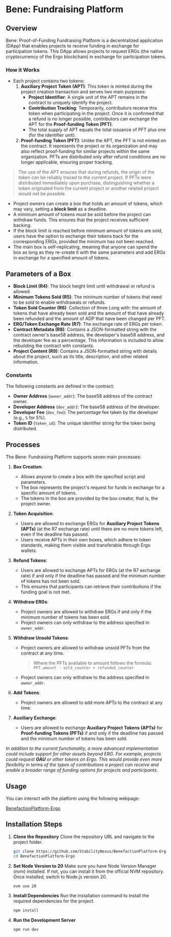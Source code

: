 # Bene: Fundraising Platform

## Overview
Bene: Proof-of-Funding Fundraising Platform is a decentralized application (DApp) that enables projects to receive funding in exchange for participation tokens. This DApp allows projects to request ERGs (the native cryptocurrency of the Ergo blockchain) in exchange for participation tokens.

### How it Works

- Each project contains two tokens:
   1. **Auxiliary Project Token (APT)**: This token is minted during the project creation transaction and serves two main purposes:
      - **Project Identifier**: A single unit of the APT remains in the contract to uniquely identify the project.
      - **Contribution Tracking**: Temporarily, contributors receive this token when participating in the project. Once it is confirmed that a refund is no longer possible, contributors can exchange the APT for the **Proof-funding Token (PFT)**.
      - The total supply of APT equals the total issuance of PFT plus one (for the identifier unit).
   2. **Proof-funding Token (PFT)**: Unlike the APT, the PFT is not minted on the contract. It represents the project or its organization and may also reflect proof-funding for similar projects within the same organization. PFTs are distributed only after refund conditions are no longer applicable, ensuring proper tracking. 

>The use of the APT ensures that during refunds, the origin of the token can be reliably traced to the current project. If PFTs were distributed immediately upon purchase, distinguishing whether a token originated from the current project or another related project would not be possible.

- Project owners can create a box that holds an amount of tokens, which may vary, setting a **block limit** as a deadline.
- A minimum amount of tokens must be sold before the project can withdraw funds. This ensures that the project receives sufficient backing.
- If the block limit is reached before minimum amount of tokens are sold, users have the option to exchange their tokens back for the corresponding ERGs, provided the minimum has not been reached.
- The main box is self-replicating, meaning that anyone can spend the box as long as they re-create it with the same parameters and add ERGs in exchange for a specified amount of tokens.

## Parameters of a Box

- **Block Limit (R4)**: The block height limit until withdrawal or refund is allowed.
- **Minimum Tokens Sold (R5)**: The minimum number of tokens that need to be sold to enable withdrawals or refunds.
- **Token Sold Counter (R6)**: Collection of three Long with: the amount of tokens that have already been sold and the amount of that have already been refunded and the amount of ADP that have been changed per PFT.
- **ERG/Token Exchange Rate (R7)**: The exchange rate of ERGs per token.
- **Contract Metadata (R8)**: Contains a JSON-formatted string with the contract owner's base58 address, the developer's base58 address, and the developer fee as a percentage. This information is included to allow rebuilding the contract with constants.
- **Project Content (R9)**: Contains a JSON-formatted string with details about the project, such as its title, description, and other related information.

### Constants

The following constants are defined in the contract:

- **Owner Address** (`owner_addr`): The base58 address of the contract owner.
- **Developer Address** (`dev_addr`): The base58 address of the developer.
- **Developer Fee** (`dev_fee`): The percentage fee taken by the developer (e.g., `5` for 5%).
- **Token ID** (`token_id`): The unique identifier string for the token being distributed.


## Processes
The Bene: Fundraising Platform supports seven main processes:

1. **Box Creation**: 
   - Allows anyone to create a box with the specified script and parameters.
   - The box represents the project's request for funds in exchange for a specific amount of tokens.
   - The tokens in the box are provided by the box creator, that is, the project owner.

2. **Token Acquisition**: 
   - Users are allowed to exchange ERGs for **Auxiliary Project Tokens (APTs)** (at the R7 exchange rate) until there are no more tokens left, even if the deadline has passed.
   - Users receive APTs in their own boxes, which adhere to token standards, making them visible and transferable through Ergo wallets.

3. **Refund Tokens**: 
   - Users are allowed to exchange APTs for ERGs (at the R7 exchange rate) if and only if the deadline has passed and the minimum number of tokens has not been sold.
   - This ensures that participants can retrieve their contributions if the funding goal is not met.

4. **Withdraw ERGs**: 
   - Project owners are allowed to withdraw ERGs if and only if the minimum number of tokens has been sold.
   - Project owners can only withdraw to the address specified in `owner_addr`.

5. **Withdraw Unsold Tokens**:
   - Project owners are allowed to withdraw unsold PFTs from the contract at any time.
      > Where the PFTs available to amount follows the formula:
      `PFT.amount - sold_counter + refunded_counter`
   - Project owners can only withdraw to the address specified in `owner_addr`.

6. **Add Tokens**:
   - Project owners are allowed to add more APTs to the contract at any time.

7. **Auxiliary Exchange**:
   - Users are allowed to exchange **Auxiliary Project Tokens (APTs)** for **Proof-funding Tokens (PFTs)** if and only if the deadline has passed and the minimum number of tokens has been sold.


*In addition to the current functionality, a more advanced implementation could include support for other assets beyond ERG. For example, projects could request **GAU** or other tokens on Ergo. This would provide even more flexibility in terms of the types of contributions a project can receive and enable a broader range of funding options for projects and participants.*

## Usage

You can interact with the platform using the following webpage:

[BenefactionPlatform-Ergo](https://stabilitynexus.github.io/BenefactionPlatform-Ergo/)

## Installation Steps

1. **Clone the Repository**
Clone the repository URL and navigate to the project folder.
   ```bash
   git clone https://github.com/StabilityNexus/BenefactionPlatform-Ergo
   cd BenefactionPlatform-Ergo
   ```

2. **Set Node Version to 20**
Make sure you have Node Version Manager (nvm) installed. If not, you can install it from the official NVM repository. Once installed, switch to Node.js version 20.
   ```bash
   nvm use 20
   ```

3. **Install Dependencies**
Run the installation command to install the required dependencies for the project.
   ```bash
   npm install
   ```

4. **Run the Development Server**
   ```bash
   npm run dev
   ```
